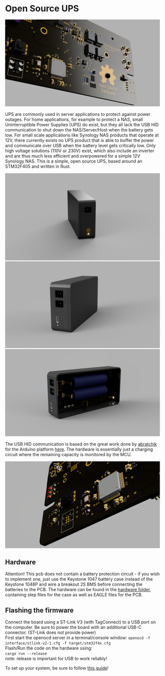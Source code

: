 # Open Source UPS
![pcb view](renders/case_2024-Sep-26_11-06-38PM-000_CustomizedView4918488942_png.png)

UPS are commonly used in server applications to protect against power outages. For home applications, for example to protect a NAS, small Uninterruptible Power Supplies (UPS) do exist, but they all lack the USB HID communication to shut down the NAS/Server/Host when the battery gets low.
For small scale applications like Synology NAS products that operate at 12V, there currently exists no UPS product that is able to buffer the power and communicate over USB when the battery level gets critically low.
Only high voltage solutions (110V or 230V) exist, which also include an inverter and are thus much less efficient and overpowered for a simple 12V Synology NAS.
This is a simple, open source UPS, based around an STM32F405 and written in Rust.

![front view](renders/case_2024-Sep-26_11-04-30PM-000_CustomizedView15204231915_png.png)
![back view](renders/case_2024-Sep-26_11-04-49PM-000_CustomizedView7750723143_png.png)
![inside view](renders/case_2024-Sep-26_11-05-47PM-000_CustomizedView45486052554_png.png)

The USB HID communication is based on the great work done by [abratchik](https://github.com/abratchik) for the Arduino platform [here](https://github.com/abratchik/HIDPowerDevice/tree/master). 
The hardware is essentially just a charging circuit where the remaining capacity is monitored by the MCU.

![pcb view](renders/case_2024-Sep-26_11-07-41PM-000_CustomizedView22188058268_png.png)

## Hardware
Attention! This pcb does not contain a battery protection circuit - if you wish to implement one, just use the Keystone 1047 battery case instead of the Keystone 1048P and wire a breakout 2S BMS before connecting the batteries to the PCB.
The hardware can be found in the [hardware folder](hardware), containing step files for the case as well as EAGLE files for the PCB.

## Flashing the firmware
Connect the board using a ST-Link V3 (with TagConnect) to a USB port on the computer. Be sure to power the board with an
additional USB-C connector. (ST-Link does not provide power)  
First start the openocd server in a terminal/console window:
```openocd -f interface/stlink-v2-1.cfg -f target/stm32f4x.cfg```   
Flash/Run the code on the hardware using:  
```cargo run --release```  
note: release is important for USB to work reliably!

To set up your system, be sure to
follow [this guide](https://docs.rust-embedded.org/discovery/f3discovery/03-setup/index.html)!